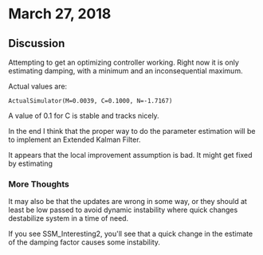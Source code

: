 # March 27, 2018

## Discussion

Attempting to get an optimizing controller working. Right now it is only estimating damping, with a minimum and an inconsequential maximum.

Actual values are:
```
ActualSimulator(M=0.0039, C=0.1000, N=-1.7167)
```
A value of 0.1 for C is stable and tracks nicely.

In the end I think that the proper way to do the parameter estimation will be to implement an Extended Kalman Filter.

It appears that the local improvement assumption is bad. It might get fixed by estimating

### More Thoughts

It may also be that the updates are wrong in some way, or they should at least be low passed to avoid dynamic instability where quick changes destabilize system in a time of need.

If you see SSM_Interesting2, you'll see that a quick change in the estimate of the damping factor causes some instability.